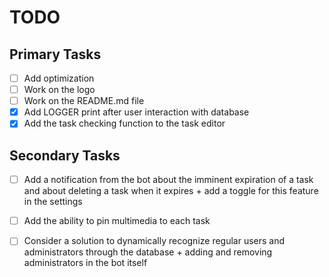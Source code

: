 # TODO
## Primary Tasks
- [ ] Add optimization
- [ ] Work on the logo
- [ ] Work on the README.md file
- [x] Add LOGGER print after user interaction with database
- [x] Add the task checking function to the task editor
## Secondary Tasks
- [ ] Add a notification from the bot about the imminent expiration of a task and about deleting a task when it expires + add a toggle for this feature in the settings
- [ ] Add the ability to pin multimedia to each task
- [ ] Consider a solution to dynamically recognize regular users and administrators through the database + adding and removing administrators in the bot itself

